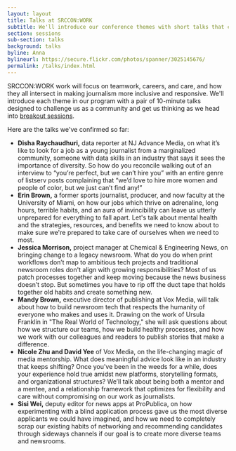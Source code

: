 ```yaml
---
layout: layout
title: Talks at SRCCON:WORK
subtitle: We'll introduce our conference themes with short talks that challenge us as a community.
section: sessions
sub-section: talks
background: talks
byline: Anna
bylineurl: https://secure.flickr.com/photos/spanner/3025145676/
permalink: /talks/index.html
---
```


SRCCON:WORK work will focus on teamwork, careers, and care, and how they all intersect in making journalism more inclusive and responsive. We'll introduce each theme in our program with a pair of 10-minute talks designed to challenge us as a community and get us thinking as we head into [breakout sessions](/sessions).

Here are the talks we've confirmed so far:

* **Disha Raychaudhuri,** data reporter at NJ Advance Media, on what it’s like to look for a job as a young journalist from a marginalized community, someone with data skills in an industry that says it sees the importance of diversity. So how do you reconcile walking out of an interview to “you’re perfect, but we can’t hire you” with an entire genre of listserv posts complaining that “we’d love to hire more women and people of color, but we just can’t find any!”
* **Erin Brown,** a former sports journalist, producer, and now faculty at the University of Miami, on how our jobs which thrive on adrenaline, long hours, terrible habits, and an aura of invincibility can leave us utterly unprepared for everything to fall apart. Let's talk about mental health and the strategies, resources, and benefits we need to know about to make sure we're prepared to take care of ourselves when we need to most.
* **Jessica Morrison,** project manager at Chemical & Engineering News, on bringing change to a legacy newsroom. What do you do when print workflows don’t map to ambitious tech projects and traditional newsroom roles don't align with growing responsibilities? Most of us patch processes together and keep moving because the news business doesn’t stop. But sometimes you have to rip off the duct tape that holds together old habits and create something new.
* **Mandy Brown,** executive director of publishing at Vox Media, will talk about how to build newsroom tech that respects the humanity of everyone who makes and uses it. Drawing on the work of Ursula Franklin in "The Real World of Technology," she will ask questions about how we structure our teams, how we build healthy processes, and how we work with our colleagues and readers to publish stories that make a difference.
* **Nicole Zhu and David Yee** of Vox Media, on the life-changing magic of media mentorship. What does meaningful advice look like in an industry that keeps shifting? Once you've been in the weeds for a while, does your experience hold true amidst new platforms, storytelling formats, and organizational structures? We’ll talk about being both a mentor and a mentee, and a relationship framework that optimizes for flexibility and care without compromising on our work as journalists.
* **Sisi Wei,** deputy editor for news apps at ProPublica, on how experimenting with a blind application process gave us the most diverse applicants we could have imagined, and how we need to completely scrap our existing habits of networking and recommending candidates through sideways channels if our goal is to create more diverse teams and newsrooms.
